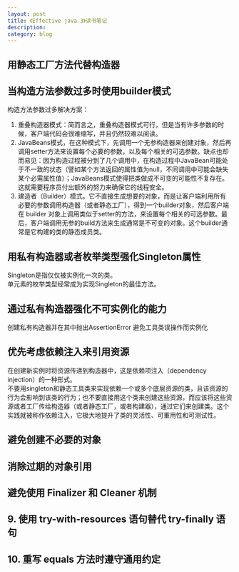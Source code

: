 ```yaml
---
layout: post
title: 《Effective java 3》读书笔记
description: 
category: blog
---
```


## 用静态工厂方法代替构造器

## 当构造方法参数过多时使用builder模式
构造方法参数过多解决方案：  
1. 重叠构造器模式：简而言之，重叠构造器模式可行，但是当有许多参数的时候，客户端代码会很难缩写，并且仍然较难以阅读。  
2. JavaBeans模式，在这种模式下，先调用一个无参构造器来创建对象，然后再调用setter方法来设置每个必要的参数，以及每个相关的可选参数。缺点也却而易见：因为构造过程被分到了几个调用中，在构造过程中JavaBean可能处于不一致的状态（譬如某个方法返回的属性值为null，不同调用中可能会缺失某个必需属性值）；JavaBeans模式使得把类做成不可变的可能性不复存在。这就需要程序员付出额外的努力来确保它的线程安全。
3. 建造者（Builder）模式。它不直接生成想要的对象，而是让客户端利用所有必要的参数调用构造器（或者静态工厂），得到一个builder对象，然后客户端在 builder 对象上调用类似于setter的方法，来设置每个相关的可选参数。最后，客户端调用无参的build方法来生成通常是不可变的对象。这个builder通常是它构建的类的静态成员类。

## 用私有构造器或者枚举类型强化Singleton属性
Singleton是指仅仅被实例化一次的类。  
单元素的枚举类型经常成为实现Singleton的最佳方法。

## 通过私有构造器强化不可实例化的能力
创建私有构造器并在其中抛出AssertionError
避免工具类误操作而实例化  

## 优先考虑依赖注入来引用资源
在创建新实例时将资源传递到构造器中，这是依赖项注入（dependency injection）的一种形式。  
不要用singleton和静态工具类来实现依赖一个或多个底层资源的类，且该资源的行为会影响到该类的行为；也不要直接用这个类来创建这些资源，而应该将这些资源或者工厂传给构造器（或者静态工厂，或者构建器），通过它们来创建类。这个实践就被称作依赖注入，它极大地提升了类的灵活性、可重用性和可测试性。

## 避免创建不必要的对象

## 消除过期的对象引用

## 避免使用 Finalizer 和 Cleaner 机制

## 9. 使用 try-with-resources 语句替代 try-finally 语句

## 10. 重写 equals 方法时遵守通用约定








































